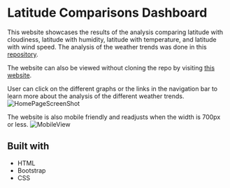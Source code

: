 # Latitude Comparisons Dashboard

This website showcases the results of the analysis comparing latitude with cloudiness, latitude with humidity, latitude with temperature, and latitude with wind speed. The analysis of the weather trends was done in this [repository](https://github.com/makeller234/python-api-challenge). 

The website can also be viewed without cloning the repo by visiting [this website](https://makeller234.github.io/Web-Design-Challenge/WebVisualizations/). 

User can click on the different graphs or the links in the navigation bar to learn more about the analysis of the different weather trends.
![HomePageScreenShot](/readmeImages/homePage.png)

The website is also mobile friendly and readjusts when the width is 700px or less.
![MobileView](/readmeImages/mobileView.png)

## Built with
* HTML
* Bootstrap
* CSS

